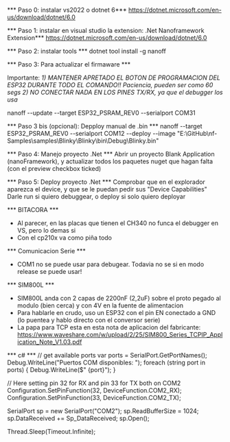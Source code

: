 *** Paso 0: instalar vs2022 o dotnet 6***
https://dotnet.microsoft.com/en-us/download/dotnet/6.0

*** Paso 1: instalar en visual studio la extension: .Net Nanoframework Extension***
https://dotnet.microsoft.com/en-us/download/dotnet/6.0

*** Paso 2: instalar tools ***
dotnet tool install -g nanoff

*** Paso 3: Para actualizar el firmaware ***

Importante:
*1) MANTENER APRETADO EL BOTON DE PROGRAMACION DEL ESP32 DURANTE TODO EL COMANDO!! Paciencia, pueden ser como 60 segs*
*2) NO CONECTAR NADA EN LOS PINES TX/RX, ya que el debugger los usa*

nanoff --update --target ESP32_PSRAM_REV0 --serialport COM31

*** Paso 3 bis (opcional): Depploy manual de .bin *** 
nanoff --target ESP32_PSRAM_REV0 --serialport COM12 --deploy --image "E:\GitHub\nf-Samples\samples\Blinky\Blinky\bin\Debug\Blinky.bin"

*** Paso 4: Manejo proyecto .Net *** 
Abrir un proyecto Blank Application (nanoFramework), y actualizar todos los paquetes nuget que hagan falta (con el preview checkbox ticked)

*** Paso 5: Deploy proyecto .Net *** 
Comprobar que en el explorador aparezca el device, y que se le puedan pedir sus "Device Capabilities"
Darle run si quiero debuggear, o deploy si solo quiero deployar

*** BITACORA ***
- Al parecer, en las placas que tienen el CH340 no funca el debugger en VS, pero lo demas si
- Con el cp210x va como piña todo

*** Comunicacion Serie ***
- COM1 no se puede usar para debugear. Todavia no se si en modo release se puede usar!

*** SIM800L ***
- SIM800L anda con 2 capas de 2200nF (2,2uF) sobre el proto pegado al modulo (bien cerca) y con 4V en la fuente de alimentacion
- Para hablarle en crudo, uso un ESP32 con el pin EN conectado a GND (lo puentea y hablo directo con el conversor serie)
- La papa para TCP esta en esta nota de aplicacion del fabricante: https://www.waveshare.com/w/upload/2/25/SIM800_Series_TCPIP_Application_Note_V1.03.pdf





*** c# ***
// get available ports
 var ports = SerialPort.GetPortNames();
 Debug.WriteLine("Puertos COM disponibles: ");
 foreach (string port in ports)
 {
     Debug.WriteLine($" {port}");
 }

 // Here setting pin 32 for RX and pin 33 for TX both on COM2
 Configuration.SetPinFunction(32, DeviceFunction.COM2_RX);
 Configuration.SetPinFunction(33, DeviceFunction.COM2_TX);

 SerialPort sp = new SerialPort("COM2");
 sp.ReadBufferSize = 1024;
 sp.DataReceived += Sp_DataReceived;
 sp.Open();

 Thread.Sleep(Timeout.Infinite);
